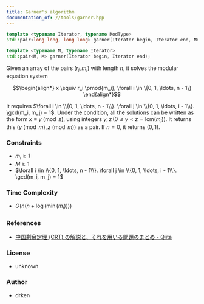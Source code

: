 ```yaml
---
title: Garner's algorithm
documentation_of: //tools/garner.hpp
---
```


```cpp
template <typename Iterator, typename ModType>
std::pair<long long, long long> garner(Iterator begin, Iterator end, ModType M);

template <typename M, typename Iterator>
std::pair<M, M> garner(Iterator begin, Iterator end);
```

Given an array of the pairs $(r_i, m_i)$ with length $n$, it solves the modular equation system

$$\begin{align*}
x \equiv r_i \pmod{m_i}, \forall i \in \{0, 1, \ldots, n - 1\}
\end{align*}$$

It requires $\forall i \in \\{0, 1, \ldots, n - 1\\}. \forall j \in \\{0, 1, \ldots, i - 1\\}. \gcd(m_i, m_j) = 1$.
Under the condition, all the solutions can be written as the form $x \equiv y \pmod{z}$, using integers $y, z \, (0 \leq y < z = \mathrm{lcm}(m_i))$.
It returns this $(y \pmod{m}, z \pmod{m})$ as a pair.
If $n = 0$, it returns $(0, 1)$.

### Constraints
- $m_i \geq 1$
- $M \geq 1$
- $\forall i \in \\{0, 1, \ldots, n - 1\\}. \forall j \in \\{0, 1, \ldots, i - 1\\}. \gcd(m_i, m_j) = 1$

### Time Complexity
- $O(n (n + \log(\min(m_i))))$

### References
- [中国剰余定理 (CRT) の解説と、それを用いる問題のまとめ - Qiita](https://qiita.com/drken/items/ae02240cd1f8edfc86fd)

### License
- unknown

### Author
- drken
